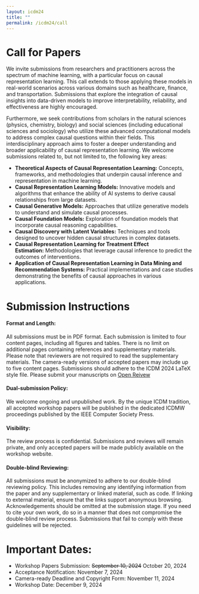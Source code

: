 ```yaml
---
layout: icdm24
title: ""
permalink: /icdm24/call
---
```


# Call for Papers
We invite submissions from researchers and practitioners across the spectrum of machine learning, with a particular focus on causal representation learning. This call extends to those applying these models in real-world scenarios across various domains such as healthcare, finance, and transportation. Submissions that explore the integration of causal insights into data-driven models to improve interpretability, reliability, and effectiveness are highly encouraged.

Furthermore, we seek contributions from scholars in the natural sciences (physics, chemistry, biology) and social sciences (including educational sciences and sociology) who utilize these advanced computational models to address complex causal questions within their fields. This interdisciplinary approach aims to foster a deeper understanding and broader applicability of causal representation learning.
We welcome submissions related to, but not limited to, the following key areas:

- **Theoretical Aspects of Causal Representation Learning:** Concepts, frameworks, and methodologies that underpin causal inference and representation in machine learning.
- **Causal Representation Learning Models:** Innovative models and algorithms that enhance the ability of AI systems to derive causal relationships from large datasets.
- **Causal Generative Models:** Approaches that utilize generative models to understand and simulate causal processes.
- **Causal Foundation Models:** Exploration of foundation models that incorporate causal reasoning capabilities.
- **Causal Discovery with Latent Variables:** Techniques and tools designed to uncover hidden causal structures in complex datasets.
- **Causal Representation Learning for Treatment Effect Estimation:** Methodologies that leverage causal inference to predict the outcomes of interventions.
- **Application of Causal Representation Learning in Data Mining and Recommendation Systems:** Practical implementations and case studies demonstrating the benefits of causal approaches in various applications.



# Submission Instructions

#### Format and Length:
All submissions must be in PDF format. Each submission is limited to four content pages, including all figures and tables. There is no limit on additional pages containing references and supplementary materials. Please note that reviewers are not required to read the supplementary materials. The camera-ready versions of accepted papers may include up to five content pages. Submissions should adhere to the ICDM 2024 LaTeX style file. Please submit your manuscripts on [Open Reivew](https://openreview.net/group?id=IEEE.org/ICDM/Workshop/CRL)
#### Dual-submission Policy:
We welcome ongoing and unpublished work. By the unique ICDM tradition, all accepted workshop papers will be published in the dedicated ICDMW proceedings published by the IEEE Computer Society Press.
#### Visibility:
The review process is confidential. Submissions and reviews will remain private, and only accepted papers will be made publicly available on the workshop website.
#### Double-blind Reviewing:
All submissions must be anonymized to adhere to our double-blind reviewing policy. This includes removing any identifying information from the paper and any supplementary or linked material, such as code. If linking to external material, ensure that the links support anonymous browsing. Acknowledgements should be omitted at the submission stage. If you need to cite your own work, do so in a manner that does not compromise the double-blind review process. Submissions that fail to comply with these guidelines will be rejected.



# Important Dates:
- Workshop Papers Submission: ~~September 10, 2024~~ October 20, 2024
- Acceptance Notification: November 7, 2024
- Camera-ready Deadline and Copyright Form: November 11, 2024
- Workshop Date: December 9, 2024


